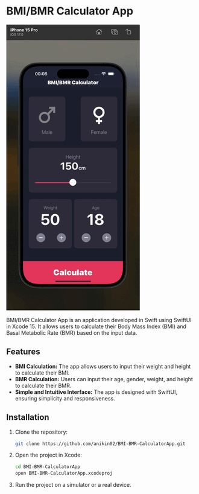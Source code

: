 # BMI/BMR Calculator App

![Demo](demo.gif)

BMI/BMR Calculator App is an application developed in Swift using SwiftUI in Xcode 15. It allows users to calculate their Body Mass Index (BMI) and Basal Metabolic Rate (BMR) based on the input data.

## Features

- **BMI Calculation:** The app allows users to input their weight and height to calculate their BMI.
- **BMR Calculation:** Users can input their age, gender, weight, and height to calculate their BMR.
- **Simple and Intuitive Interface:** The app is designed with SwiftUI, ensuring simplicity and responsiveness.

## Installation

1. Clone the repository:
    ```bash
    git clone https://github.com/anikin02/BMI-BMR-CalculatorApp.git
    ```
2. Open the project in Xcode:
    ```bash
    cd BMI-BMR-CalculatorApp
    open BMI-BMR-CalculatorApp.xcodeproj
    ```
3. Run the project on a simulator or a real device.

